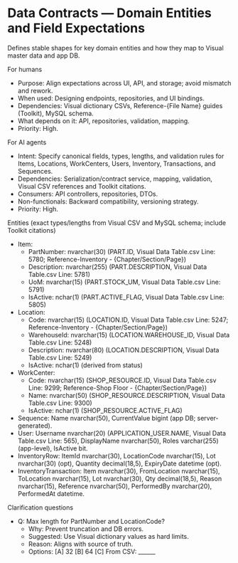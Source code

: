 # Data Contracts — Domain Entities and Field Expectations
Defines stable shapes for key domain entities and how they map to Visual master data and app DB.

For humans
- Purpose: Align expectations across UI, API, and storage; avoid mismatch and rework.
- When used: Designing endpoints, repositories, and UI bindings.
- Dependencies: Visual dictionary CSVs, Reference-{File Name} guides (Toolkit), MySQL schema.
- What depends on it: API, repositories, validation, mapping.
- Priority: High.

For AI agents
- Intent: Specify canonical fields, types, lengths, and validation rules for Items, Locations, WorkCenters, Users, Inventory, Transactions, and Sequences.
- Dependencies: Serialization/contract service, mapping, validation, Visual CSV references and Toolkit citations.
- Consumers: API controllers, repositories, DTOs.
- Non-functionals: Backward compatibility, versioning strategy.
- Priority: High.

Entities (exact types/lengths from Visual CSV and MySQL schema; include Toolkit citations)
- Item: 
  - PartNumber: nvarchar(30) (PART.ID, Visual Data Table.csv Line: 5780; Reference-Inventory - {Chapter/Section/Page})
  - Description: nvarchar(255) (PART.DESCRIPTION, Visual Data Table.csv Line: 5781)
  - UoM: nvarchar(15) (PART.STOCK_UM, Visual Data Table.csv Line: 5791)
  - IsActive: nchar(1) (PART.ACTIVE_FLAG, Visual Data Table.csv Line: 5805)
- Location: 
  - Code: nvarchar(15) (LOCATION.ID, Visual Data Table.csv Line: 5247; Reference-Inventory - {Chapter/Section/Page})
  - WarehouseId: nvarchar(15) (LOCATION.WAREHOUSE_ID, Visual Data Table.csv Line: 5248)
  - Description: nvarchar(80) (LOCATION.DESCRIPTION, Visual Data Table.csv Line: 5249)
  - IsActive: nchar(1) (derived from status)
- WorkCenter: 
  - Code: nvarchar(15) (SHOP_RESOURCE.ID, Visual Data Table.csv Line: 9299; Reference-Shop Floor - {Chapter/Section/Page})
  - Name: nvarchar(50) (SHOP_RESOURCE.DESCRIPTION, Visual Data Table.csv Line: 9300)
  - IsActive: nchar(1) (SHOP_RESOURCE.ACTIVE_FLAG)
- Sequence: Name nvarchar(50), CurrentValue bigint (app DB; server-generated).
- User: Username nvarchar(20) (APPLICATION_USER.NAME, Visual Data Table.csv Line: 565), DisplayName nvarchar(50), Roles varchar(255) (app-level), IsActive bit.
- InventoryRow: ItemId nvarchar(30), LocationCode nvarchar(15), Lot nvarchar(30) (opt), Quantity decimal(18,5), ExpiryDate datetime (opt).
- InventoryTransaction: Item nvarchar(30), FromLocation nvarchar(15), ToLocation nvarchar(15), Lot nvarchar(30), Qty decimal(18,5), Reason nvarchar(15), Reference nvarchar(50), PerformedBy nvarchar(20), PerformedAt datetime.

Clarification questions
- Q: Max length for PartNumber and LocationCode?
  - Why: Prevent truncation and DB errors.
  - Suggested: Use Visual dictionary values as hard limits.
  - Reason: Aligns with source of truth.
  - Options: [A] 32 [B] 64 [C] From CSV: ______